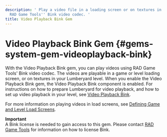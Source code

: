 ```yaml
---
description: ' Play a video file in a loading screen or on textures in &ALYlong; using
  RAD Game Tools'' Bink video codec. '
title: Video Playback Bink Gem
---
```

# Video Playback Bink Gem {#gems-system-gem-videoplayback-bink}

With the Video Playback Bink gem, you can play videos using RAD Game Tools' Bink video codec\. The videos are playable in a game or level loading screen, or on textures in your Lumberyard level\. When you enable the Video Playback Bink gem, the Video Playback Bink component is enabled\. For instructions on how to prepare Lumberyard for video playback, and how to set up video playback in your level, see [Video Playback Bink](/docs/userguide/components/videoplayback-bink.md)\.

For more information on playing videos in load screens, see [Defining Game and Level Load Screens](/docs/userguide/ui/editor/load-screens.md)\.

**Important**  
A Bink license is needed to gain access to this gem\. Please contact [RAD Game Tools](http://www.radgametools.com/bnkmain.htm) for information on how to license Bink\.